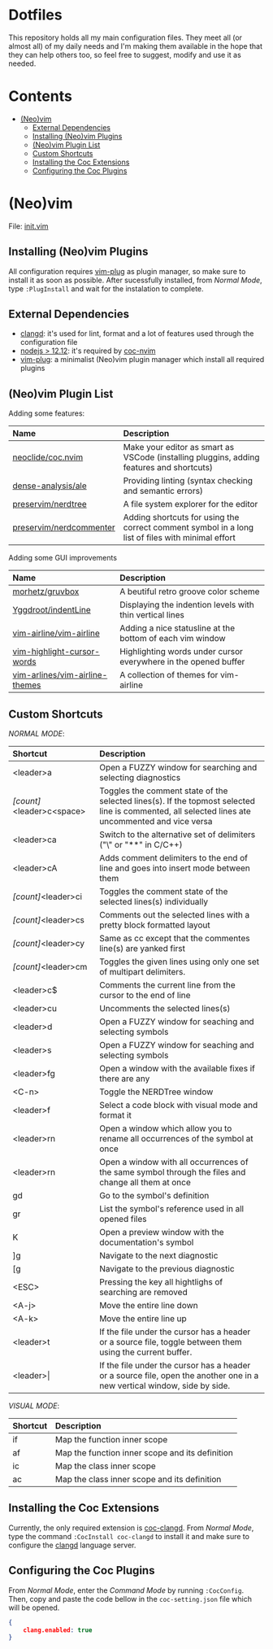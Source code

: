 # Dotfiles

This repository holds all my main configuration files. They meet all (or almost all) of my daily
needs and I'm making them available in the hope that they can help others too, so feel free to suggest,
modify and use it as needed.

# Contents

* [(Neo)vim](https://github.com/kodestrider/dotfiles/blob/main/README.md#neovim)
    * [External Dependencies](https://github.com/kodestrider/dotfiles/blob/main/README.md#external-dependencies)
    * [Installing (Neo)vim Plugins](https://github.com/kodestrider/dotfiles/blob/main/README.md#installing-neovim-plugins)
    * [(Neo)vim Plugin List](https://github.com/kodestrider/dotfiles/blob/main/README.md#neovim)
    * [Custom Shortcuts](https://github.com/kodestrider/dotfiles/blob/main/README.md#custom-shortcuts)
    * [Installing the Coc Extensions](https://github.com/kodestrider/dotfiles/blob/main/README.md#installing-the-coc-extensions)
    * [Configuring the Coc Plugins](https://github.com/kodestrider/dotfiles/blob/main/README.md#configuring-the-coc-plugins)

# (Neo)vim

File: [init.vim](init.vim)

## Installing (Neo)vim Plugins

All configuration requires [vim-plug](https://github.com/junegunn/vim-plug) as plugin manager,
so make sure to install it as soon as possible. After sucessfully installed, from _Normal Mode_,
type `:PlugInstall` and wait for the instalation to complete.

## External Dependencies

* [clangd](https://clangd.llvm.org/installation.html): it's used for lint, format and a lot of features used through the configuration file
* [nodejs > 12.12](https://nodejs.org/en/download/): it's required by [coc-nvim](https://github.com/neoclide/coc.nvim)
* [vim-plug](https://github.com/junegunn/vim-plug): a minimalist (Neo)vim plugin manager which install all required plugins

## (Neo)vim Plugin List

Adding some features:

| Name                                                                   | Description   |
|:-----------------------------------------------------------------------|:--------------|
| [neoclide/coc.nvim](https://github.com/neoclide/coc.nvim)              | Make your editor as smart as VSCode (installing pluggins, adding features and shortcuts)             |
| [dense-analysis/ale](https://github.com/dense-analysis/ale)            | Providing linting (syntax checking and semantic errors)                                              |
| [preservim/nerdtree](https://github.com/preservim/nerdtree)            | A file system explorer for the editor                                                                |
| [preservim/nerdcommenter](https://github.com/preservim/nerdcommenter)  | Adding shortcuts for using the correct comment symbol in a long list of files with minimal effort    |

Adding some GUI improvements

| Name                                                                                  | Description                                                           |
|:--------------------------------------------------------------------------------------|:----------------------------------------------------------------------|
| [morhetz/gruvbox](https://github.com/morhetz/gruvbox)                                 | A beutiful retro groove color scheme                                  |
| [Yggdroot/indentLine](https://github.com/Yggdroot/indentLine)                         | Displaying the indention levels with thin vertical lines              |
| [vim-airline/vim-airline](https://github.com/vim-airline/vim-airline)                 | Adding a nice statusline at the bottom of each vim window             |
| [vim-highlight-cursor-words](https://github.com/pboettch/vim-highlight-cursor-words)  | Highlighting words under cursor everywhere in the opened buffer       |
| [vim-arlines/vim-airline-themes](https://github.com/vim-airline/vim-airline-themes)   | A collection of themes for vim-airline                                |

## Custom Shortcuts

_NORMAL MODE_:

| Shortcut                              | Description                                                                                                                                           |
|:--------------------------------------|:------------------------------------------------------------------------------------------------------------------------------------------------------|
| &lt;leader&gt;a                       | Open a FUZZY window for searching and selecting diagnostics                                                                                           |
| _[count]_&lt;leader&gt;c&lt;space&gt;   | Toggles the comment state of the selected lines(s). If the topmost selected line is commented, all selected lines ate uncommented and vice versa    |
| &lt;leader&gt;ca                      | Switch to the alternative set of delimiters ("\\" or "\**\" in C/C++)                                                                                 |
| &lt;leader&gt;cA                      | Adds comment delimiters to the end of line and goes into insert mode between them                                                                     |
| _[count]_&lt;leader&gt;ci             | Toggles the comment state of the selected lines(s) individually                                                                                       |
| _[count]_&lt;leader&gt;cs             | Comments out the selected lines with a pretty block formatted layout                                                                                  |
| _[count]_&lt;leader&gt;cy             | Same as cc except that the commentes line(s) are yanked first                                                                                         |
| _[count]_&lt;leader&gt;cm             | Toggles the given lines using only one set of multipart delimiters.                                                                                   |
| &lt;leader&gt;c$                      | Comments the current line from the cursor to the end of line                                                                                          |
| &lt;leader&gt;cu                      | Uncomments the selected lines(s)                                                                                                                      |
| &lt;leader&gt;d                       | Open a FUZZY window for seaching and selecting symbols                                                                                                |
| &lt;leader&gt;s                       | Open a FUZZY window for seaching and selecting symbols                                                                                                |
| &lt;leader&gt;fg                      | Open a window with the available fixes if there are any                                                                                               |
| &lt;C-n&gt;                           | Toggle the NERDTree window                                                                                                                            |
| &lt;leader&gt;f                       | Select a code block with visual mode and format it                                                                                                    |
| &lt;leader&gt;rn                      | Open a window which allow you to rename all occurrences of the symbol at once                                                                         |
| &lt;leader&gt;rn                      | Open a window with all occurrences of the same symbol through the files and change all them at once                                                   |
| gd                                    | Go to the symbol's definition                                                                                                                         |
| gr                                    | List the symbol's reference used in all opened files                                                                                                  |
| K                                     | Open a preview window with the documentation's symbol                                                                                                 |
| ]g                                    | Navigate to the next diagnostic                                                                                                                       |
| [g                                    | Navigate to the previous diagnostic                                                                                                                   |
| &lt;ESC&gt;                           | Pressing the key all hightlighs of searching are removed                                                                                              |
| &lt;A-j&gt;                           | Move the entire line down                                                                                                                             |
| &lt;A-k&gt;                           | Move the entire line up                                                                                                                               |
| &lt;leader&gt;t                       | If the file under the cursor has a header or a source file, toggle between them using the current buffer.                                             |
| &lt;leader&gt;&vert;                  | If the file under the cursor has a header or a source file, open the another one in a new vertical window, side by side.                              |

_VISUAL MODE_:

| Shortcut                  | Description                                                               |
|:--------------------------|:--------------------------------------------------------------------------|
| if                        |   Map the function inner scope                                            |
| af                        |   Map the function inner scope and its definition                         |
| ic                        |   Map the class inner scope                                               |
| ac                        |   Map the class inner scope and its definition                            |

## Installing the Coc Extensions

Currently, the only required extension is [coc-clangd](https://github.com/clangd/coc-clangd).
From _Normal Mode_, type the command `:CocInstall coc-clangd` to install it and make sure to
configure the [clangd](https://clangd.llvm.org/installation.html) language server.

## Configuring the Coc Plugins

From _Normal Mode_, enter the _Command Mode_  by running `:CocConfig`. Then, copy and paste
the code bellow in the `coc-setting.json` file which will be opened.

```json
{
    clang.enabled: true
}
```
